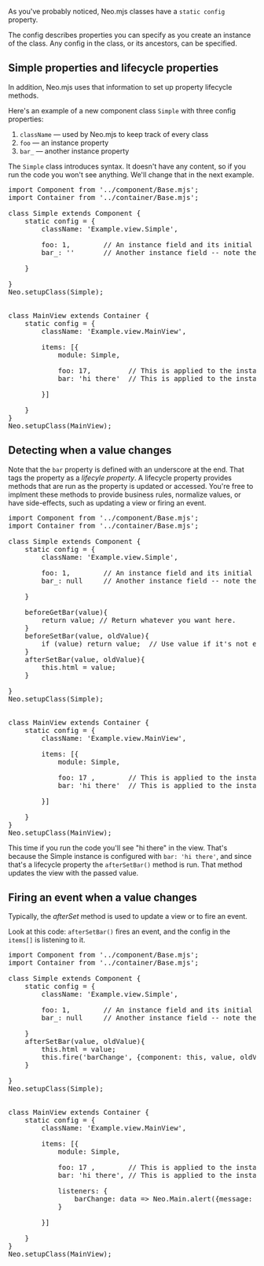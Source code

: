 As you've probably noticed, Neo.mjs classes have a `static config` property. 

The config describes properties you can specify as you create an instance of the class.
Any config in the class, or its ancestors, can be specified. 

## Simple properties and lifecycle properties

In addition, Neo.mjs uses that information to set up property lifecycle 
methods.

Here's an example of a new component class `Simple` with three config properties:

1. `className` &mdash; used by Neo.mjs to keep track of every class
2. `foo` &mdash; an instance property 
2. `bar_` &mdash; another instance property 

The `Simple` class introduces syntax. It doesn't have any content, so if you run the code you won't 
see anything. We'll change that in the next example.

<pre data-neo>
import Component from '../component/Base.mjs';
import Container from '../container/Base.mjs';

class Simple extends Component {
    static config = {
        className: 'Example.view.Simple',

        foo: 1,        // An instance field and its initial (default) value
        bar_: ''       // Another instance field -- note the underscore at the end

    }

}
Neo.setupClass(Simple);


class MainView extends Container {
    static config = {
        className: 'Example.view.MainView',

        items: [{
            module: Simple,

            foo: 17,         // This is applied to the instance
            bar: 'hi there'  // This is applied to the instance

        }]

    }
}
Neo.setupClass(MainView);
</pre>

## Detecting when a value changes

Note that the `bar` property is defined with an underscore at the end. That tags the property as
a _lifecyle property_. A lifecycle property provides methods that are run as the property is
updated or accessed. You're free to implment these methods to provide business rules, normalize
values, or have side-effects, such as updating a view or firing an event.

<pre data-neo>
import Component from '../component/Base.mjs';
import Container from '../container/Base.mjs';

class Simple extends Component {
    static config = {
        className: 'Example.view.Simple',

        foo: 1,        // An instance field and its initial (default) value
        bar_: null     // Another instance field -- note the underscore at the end

    }

    beforeGetBar(value){
        return value; // Return whatever you want here. 
    }
    beforeSetBar(value, oldValue){
        if (value) return value;  // Use value if it's not empty
    }
    afterSetBar(value, oldValue){
        this.html = value;
    }

}
Neo.setupClass(Simple);


class MainView extends Container {
    static config = {
        className: 'Example.view.MainView',

        items: [{
            module: Simple,

            foo: 17 ,        // This is applied to the instance
            bar: 'hi there'  // This is applied to the instance

        }]

    }
}
Neo.setupClass(MainView);
</pre>

This time if you run the code you'll see "hi there" in the view. That's because the Simple instance is
configured with `bar: 'hi there'`, and since that's a lifecycle property the `afterSetBar()` method
is run. That method updates the view with the passed value.

## Firing an event when a value changes

Typically, the _afterSet_ method is used to update a view or to fire an event.

Look at this code: `afterSetBar()` fires an event, and the config in the `items[]` is listening to it.

<pre data-neo>
import Component from '../component/Base.mjs';
import Container from '../container/Base.mjs';

class Simple extends Component {
    static config = {
        className: 'Example.view.Simple',

        foo: 1,        // An instance field and its initial (default) value
        bar_: null     // Another instance field -- note the underscore at the end

    }
    afterSetBar(value, oldValue){
        this.html = value;
        this.fire('barChange', {component: this, value, oldValue});
    }

}
Neo.setupClass(Simple);


class MainView extends Container {
    static config = {
        className: 'Example.view.MainView',

        items: [{
            module: Simple,

            foo: 17 ,        // This is applied to the instance
            bar: 'hi there', // This is applied to the instance

            listeners: {
                barChange: data => Neo.Main.alert({message: data.value})
            }

        }]

    }
}
Neo.setupClass(MainView);
</pre>

